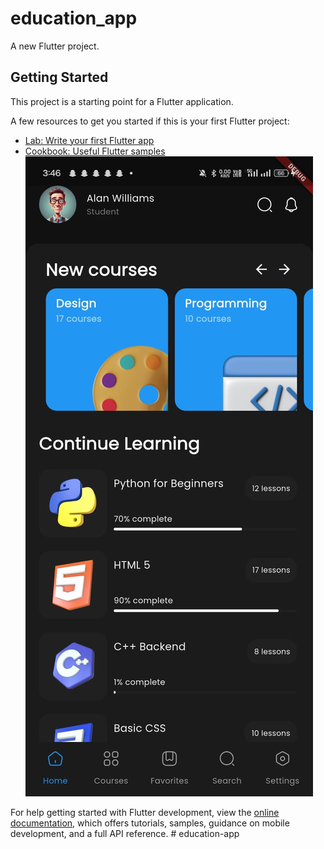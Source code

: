 # education_app

A new Flutter project.

## Getting Started

This project is a starting point for a Flutter application.

A few resources to get you started if this is your first Flutter project:

- [Lab: Write your first Flutter app](https://docs.flutter.dev/get-started/codelab)
- [Cookbook: Useful Flutter samples](https://docs.flutter.dev/cookbook)
![Alt Text](assets/images/screenshot.jpeg)
 

For help getting started with Flutter development, view the
[online documentation](https://docs.flutter.dev/), which offers tutorials,
samples, guidance on mobile development, and a full API reference.
#   e d u c a t i o n - a p p 
 
